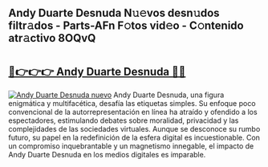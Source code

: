 ## Andy Duarte Desnuda N𝚞𝚎vos desn𝚞dos filtr𝚊dos - Parts-AFn F𝚘tos vid𝚎o - C𝚘ntenido atr𝚊ctivo 8OQvQ

# <h2><a href="http://mb0igud.tromn.icu/?c=Andy+Duarte+Desnuda">🔗👉👉👉 Andy Duarte Desnuda 🔗🔗</a></h2>

[![Andy Duarte Desnuda nuevo](https://i.imgur.com/pEAQMta.gif)](http://mb0igud.tromn.icu/?c=Andy+Duarte+Desnuda)
Andy Duarte Desnuda, una figura enigmática y multifacética, desafía las etiquetas simples. Su enfoque poco convencional de la autorrepresentación en línea ha atraído y ofendido a los espectadores, estimulando debates sobre moralidad, privacidad y las complejidades de las sociedades virtuales. Aunque se desconoce su rumbo futuro, su papel en la redefinición de la esfera digital es incuestionable. Con un compromiso inquebrantable y un magnetismo innegable, el impacto de Andy Duarte Desnuda en los medios digitales es imparable.
